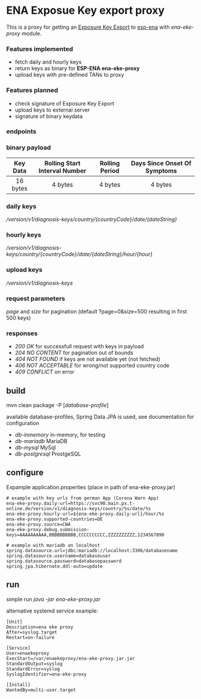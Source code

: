 # ENA Exposue Key export proxy

This is a proxy for getting an [Exposure Key Export](https://developers.google.com/android/exposure-notifications/exposure-key-file-format) to [esp-ena](https://github.com/Lurkars/esp-ena) with *ena-eke-proxy* module. 

### Features implemented

* fetch daily and hourly keys
* return keys as binary for **ESP-ENA ena-eke-proxy**
* upload keys with pre-defined TANs to proxy

### Features planned

* check signature of Exposure Key Export
* upload keys to external server
* signature of binary keydata

### endpoints

### binary payload

| Key Data | Rolling Start Interval Number | Rolling Period | Days Since Onset Of Symptoms |
| :------: | :---------------------------: | :------------: | :--------------------------: |
| 16 bytes |            4 bytes            |    4 bytes     |           4 bytes            |

### daily keys
*/version/v1/diagnosis-keys/country/{countryCode}/date/{dateString}* 
### hourly keys
*/version/v1/diagnosis-keys/country/{countryCode}/date/{dateString}/hour/{hour}* 
### upload keys
*/version/v1/diagnosis-keys* 

### request parameters
*page* and *size* for pagination (default ?page=0&size=500 resulting in first 500 keys)

### responses
* *200 OK* for successfull request with keys in payload
* *204 NO CONTENT* for pagination out of bounds
* *404 NOT FOUND* if keys are not available yet (not fetched)
* *406 NOT ACCEPTABLE* for wrong/not supported country code
* *409 CONFLICT* on error 

## build

mvn clean package -P [*database-profile*]

available database-profiles, Spring Data JPA is used, see documentation for configuration
* *db-inmemory* in-memory, for testing
* *db-mariadb* MariaDB
* *db-mysql* MySql
* *db-postgresql* ProstgeSQL

## configure

Expample application.properties (place in path of ena-eke-proxy.jar)

```
# example with key urls from german App (Corona Warn App)
ena-eke-proxy.daily-url=https://svc90.main.px.t-online.de/version/v1/diagnosis-keys/country/%s/date/%s
ena-eke-proxy.hourly-url=${ena-eke-proxy.daily-url}/hour/%s
ena-eke-proxy.supported-countries=DE
ena-eke-proxy.source=CWA
ena-eke-proxy.debug.submission-keys=AAAAAAAAAA,BBBBBBBBBB,CCCCCCCCCC,ZZZZZZZZZZ,1234567890

# example with mariadb on localhost
spring.datasource.url=jdbc:mariadb://localhost:3306/databasename
spring.datasource.username=databaseuser
spring.datasource.password=databasepassword
spring.jpa.hibernate.ddl-auto=update
```

## run

simple run *java -jar ena-eke-proxy.jar*

alternative systemd service example:

```
[Unit]
Description=ena eke proxy
After=syslog.target
Restart=on-failure

[Service]
User=enaekeproxy
ExecStart=/var/enaekeproxy/ena-eke-proxy.jar.jar
StandardOutput=syslog
StandardError=syslog
SyslogIdentifier=ena-eke-proxy

[Install]
WantedBy=multi-user.target
```
